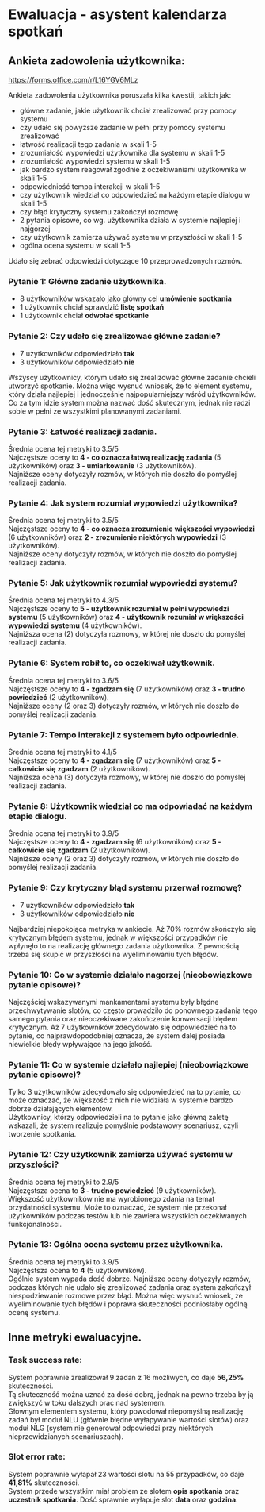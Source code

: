 # Ewaluacja - asystent kalendarza spotkań

## Ankieta zadowolenia użytkownika:
https://forms.office.com/r/L16YGV6MLz

Ankieta zadowolenia użytkownika poruszała kilka kwestii, takich jak:
* główne zadanie, jakie użytkownik chciał zrealizować przy pomocy systemu
* czy udało się powyższe zadanie w pełni przy pomocy systemu zrealizować
* łatwość realizacji tego zadania w skali 1-5
* zrozumiałość wypowiedzi użytkownika dla systemu w skali 1-5
* zrozumiałość wypowiedzi systemu w skali 1-5
* jak bardzo system reagował zgodnie z oczekiwaniami użytkownika w skali 1-5
* odpowiedniość tempa interakcji w skali 1-5
* czy użytkownik wiedział co odpowiedzieć na każdym etapie dialogu w skali 1-5
* czy błąd krytyczny systemu zakończył rozmowę
* 2 pytania opisowe, co wg. użytkownika działa w systemie najlepiej i najgorzej
* czy użytkownik zamierza używać systemu w przyszłości w skali 1-5
* ogólna ocena systemu w skali 1-5
<!-- end of the list -->
Udało się zebrać odpowiedzi dotyczące 10 przeprowadzonych rozmów.

### Pytanie 1: Główne zadanie użytkownika.
* 8 użytkowników wskazało jako główny cel <b>umówienie spotkania</b>
* 1 użytkownik chciał sprawdzić <b>listę spotkań</b>
* 1 użytkownik chciał <b>odwołać spotkanie</b>

### Pytanie 2: Czy udało się zrealizować główne zadanie?
* 7 użytkowników odpowiedziało <b>tak</b>
* 3 użytkowników odpowiedziało <b>nie</b>
<!-- end of the list -->
Wszyscy użytkownicy, którym udało się zrealizować główne zadanie chcieli utworzyć spotkanie. Można więc wysnuć wniosek, że to element systemu, który działa najlepiej i jednocześnie najpopularniejszy wśród użytkowników. Co za tym idzie system można nazwać dość skutecznym, jednak nie radzi sobie w pełni ze wszystkimi planowanymi zadaniami.

### Pytanie 3: Łatwość realizacji zadania.
Średnia ocena tej metryki to 3.5/5 <br>
Najczęstsze oceny to <b>4 - co oznacza łatwą realizację zadania</b> (5 użytkowników) oraz <b>3 - umiarkowanie</b> (3 użytkowników). <br>
Najniższe oceny dotyczyły rozmów, w których nie doszło do pomyślej realizacji zadania.

### Pytanie 4: Jak system rozumiał wypowiedzi użytkownika?
Średnia ocena tej metryki to 3.5/5 <br>
Najczęstsze oceny to <b>4 - co oznacza zrozumienie większości wypowiedzi</b> (6 użytkowników) oraz <b>2 - zrozumienie niektórych wypowiedzi</b> (3 użytkowników). <br>
Najniższe oceny dotyczyły rozmów, w których nie doszło do pomyślej realizacji zadania.

### Pytanie 5: Jak użytkownik rozumiał wypowiedzi systemu?
Średnia ocena tej metryki to 4.3/5 <br>
Najczęstsze oceny to <b>5 - użytkownik rozumiał w pełni wypowiedzi systemu</b> (5 użytkowników) oraz <b>4 - użytkownik rozumiał w większości wypowiedzi systemu</b> (4 użytkowników). <br>
Najniższa ocena (2) dotyczyła rozmowy, w której nie doszło do pomyślej realizacji zadania.

### Pytanie 6: System robił to, co oczekiwał użytkownik.
Średnia ocena tej metryki to 3.6/5 <br>
Najczęstsze oceny to <b>4 - zgadzam się</b> (7 użytkowników) oraz <b>3 - trudno powiedzieć</b> (2 użytkowników). <br>
Najniższe oceny (2 oraz 3) dotyczyły rozmów, w których nie doszło do pomyślej realizacji zadania.

### Pytanie 7: Tempo interakcji z systemem było odpowiednie.
Średnia ocena tej metryki to 4.1/5 <br>
Najczęstsze oceny to <b>4 - zgadzam się</b> (7 użytkowników) oraz <b>5 - całkowicie się zgadzam</b> (2 użytkowników). <br>
Najniższa ocena (3) dotyczyła rozmowy, w której nie doszło do pomyślej realizacji zadania.

### Pytanie 8: Użytkownik wiedział co ma odpowiadać na każdym etapie dialogu.
Średnia ocena tej metryki to 3.9/5 <br>
Najczęstsze oceny to <b>4 - zgadzam się</b> (6 użytkowników) oraz <b>5 - całkowicie się zgadzam</b> (2 użytkowników). <br>
Najniższe oceny (2 oraz 3) dotyczyły rozmów, w których nie doszło do pomyślej realizacji zadania.

### Pytanie 9: Czy krytyczny błąd systemu przerwał rozmowę?
* 7 użytkowników odpowiedziało <b>tak</b>
* 3 użytkowników odpowiedziało <b>nie</b> 
<!-- end of the list -->
Najbardziej niepokojąca metryka w ankiecie. Aż 70% rozmów skończyło się krytycznym błędem systemu, jednak w większości przypadków nie wpłynęło to na realizację głównego zadania użytkownika. Z pewnością trzeba się skupić w przyszłości na wyeliminowaniu tych błędów.

### Pytanie 10: Co w systemie działało nagorzej (nieobowiązkowe pytanie opisowe)?
Najczęściej wskazywanymi mankamentami systemu były błędne przechwytywanie slotów, co często prowadziło do ponownego zadania tego samego pytania oraz nieoczekiwane zakończenie konwersacji błędem krytycznym. Aż 7 użytkowników zdecydowało się odpowiedzieć na to pytanie, co najprawdopodobniej oznacza, że system dalej posiada niewielkie błędy wpływające na jego jakość. 

### Pytanie 11: Co w systemie działało najlepiej (nieobowiązkowe pytanie opisowe)?
Tylko 3 użytkowników zdecydowało się odpowiedzieć na to pytanie, co może oznaczać, że większość z nich nie widziała w systemie bardzo dobrze działających elementów. <br>
Użytkownicy, którzy odpowiedzieli na to pytanie jako główną zaletę wskazali, że system realizuje pomyślnie podstawowy scenariusz, czyli tworzenie spotkania.

### Pytanie 12: Czy użytkownik zamierza używać systemu w przyszłości?
Średnia ocena tej metryki to 2.9/5 <br>
Najczęstsza ocena to <b>3 - trudno powiedzieć</b> (9 użytkowników). <br>
Większość użytkowników nie ma wyrobionego zdania na temat przydatności systemu. Może to oznaczać, że system nie przekonał użytkowników podczas testów lub nie zawiera wszystkich oczekiwanych funkcjonalności.

### Pytanie 13: Ogólna ocena systemu przez użytkownika.
Średnia ocena tej metryki to 3.9/5 <br>
Najczęstsza ocena to <b>4</b> (5 użytkowników). <br>
Ogólnie system wypada dość dobrze. Najniższe oceny dotyczyły rozmów, podczas których nie udało się zrealizować zadania oraz system zakończył niespodziewanie rozmowe przez błąd. Można więc wysnuć wniosek, że wyeliminowanie tych błędów i poprawa skuteczności podniosłaby ogólną ocenę systemu.

## Inne metryki ewaluacyjne.
### Task success rate:
System poprawnie zrealizował 9 zadań z 16 możliwych, co daje <b>56,25%</b> skuteczności. <br>
Tą skuteczność można uznać za dość dobrą, jednak na pewno trzeba by ją zwiększyć w toku dalszych prac nad systemem. <br>
Głownym elementem systemu, który powodował niepomyślną realizację zadań był moduł NLU (głównie błędne wyłapywanie wartości slotów) oraz moduł NLG (system nie generował odpowiedzi przy niektórych nieprzewidzianych scenariuszach).

### Slot error rate:
System poprawnie wyłapał 23 wartości slotu na 55 przypadków, co daje <b>41,81%</b> skuteczności. <br>
System przede wszystkim miał problem ze slotem <b>opis spotkania</b> oraz <b>uczestnik spotkania</b>. Dość sprawnie wyłapuje slot <b>data</b> oraz <b>godzina</b>.